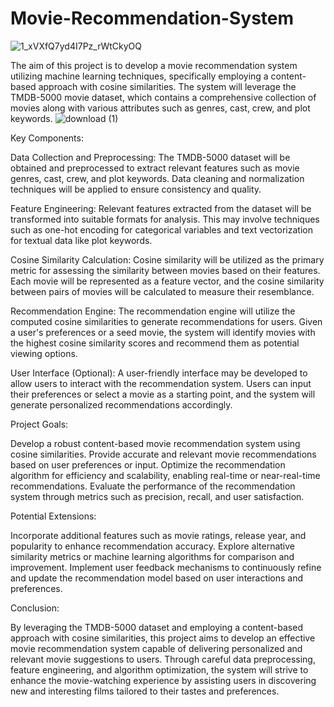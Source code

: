 # Movie-Recommendation-System

![1_xVXfQ7yd4I7Pz_rWtCkyOQ](https://github.com/Aakash109-hub/Movie-Recommendation-System/assets/132472466/b05d0b53-8e9d-4d7a-901c-e2b47fa84f5a)

The aim of this project is to develop a movie recommendation system utilizing machine learning techniques, specifically employing a content-based approach with cosine similarities. The system will leverage the TMDB-5000 movie dataset, which contains a comprehensive collection of movies along with various attributes such as genres, cast, crew, and plot keywords.
![download (1)](https://github.com/Aakash109-hub/Movie-Recommendation-System/assets/132472466/3cf9b09c-63d7-4510-b02a-e7ddbf2c58fd)

Key Components:

Data Collection and Preprocessing: The TMDB-5000 dataset will be obtained and preprocessed to extract relevant features such as movie genres, cast, crew, and plot keywords. Data cleaning and normalization techniques will be applied to ensure consistency and quality.

Feature Engineering: Relevant features extracted from the dataset will be transformed into suitable formats for analysis. This may involve techniques such as one-hot encoding for categorical variables and text vectorization for textual data like plot keywords.

Cosine Similarity Calculation: Cosine similarity will be utilized as the primary metric for assessing the similarity between movies based on their features. Each movie will be represented as a feature vector, and the cosine similarity between pairs of movies will be calculated to measure their resemblance.

Recommendation Engine: The recommendation engine will utilize the computed cosine similarities to generate recommendations for users. Given a user's preferences or a seed movie, the system will identify movies with the highest cosine similarity scores and recommend them as potential viewing options.

User Interface (Optional): A user-friendly interface may be developed to allow users to interact with the recommendation system. Users can input their preferences or select a movie as a starting point, and the system will generate personalized recommendations accordingly.

Project Goals:

Develop a robust content-based movie recommendation system using cosine similarities.
Provide accurate and relevant movie recommendations based on user preferences or input.
Optimize the recommendation algorithm for efficiency and scalability, enabling real-time or near-real-time recommendations.
Evaluate the performance of the recommendation system through metrics such as precision, recall, and user satisfaction.

Potential Extensions:

Incorporate additional features such as movie ratings, release year, and popularity to enhance recommendation accuracy.
Explore alternative similarity metrics or machine learning algorithms for comparison and improvement.
Implement user feedback mechanisms to continuously refine and update the recommendation model based on user interactions and preferences.

Conclusion:

By leveraging the TMDB-5000 dataset and employing a content-based approach with cosine similarities, this project aims to develop an effective movie recommendation system capable of delivering personalized and relevant movie suggestions to users. Through careful data preprocessing, feature engineering, and algorithm optimization, the system will strive to enhance the movie-watching experience by assisting users in discovering new and interesting films tailored to their tastes and preferences.
